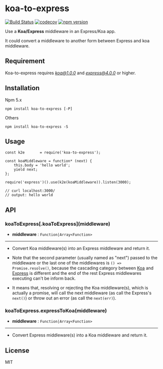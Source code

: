 # koa-to-express

[![Build Status](https://travis-ci.org/xingxingted/koa-to-express.svg?branch=0.x)](https://travis-ci.org/xingxingted/koa-to-express)
[![codecov](https://codecov.io/gh/xingxingted/koa-to-express/branch/0.x/graph/badge.svg)](https://codecov.io/gh/xingxingted/koa-to-express)
[![npm version](https://badge.fury.io/js/koa-to-express.svg)](https://badge.fury.io/js/koa-to-express)

Use a **Koa/Express** middleware in an Express/Koa app.

It could convert a middleware to another form between Express and koa middleware.

## Requirement
Koa-to-express requires *koa@1.0.0* and *express@4.0.0* or higher.

## Installation
Npm 5.x
```
npm install koa-to-express [-P]
```

Others
```
npm install koa-to-express -S
```

## Usage

```
const k2e       = require('koa-to-express');

const koaMiddleware = function* (next) {
    this.body = 'hello world';
    yield next;
};

require('express')().use(k2e(koaMiddleware)).listen(3000);

// curl localhost:3000/
// output: hello world
```

## API

### koaToExpress[.koaToExpress]\(middleware)

- **middleware** : `Function|Array<Function>`

****

* Convert Koa middleware(s) into an Express middleware and return it.

* Note that the second parameter (usually named as "next") passed to the middleware or the last one of the middlewares is `() => Promise.resolve()`, because the cascading category between [Koa](https://github.com/koajs/koa/blob/master/docs/api/index.md#cascading) and [Express](http://expressjs.com/en/guide/writing-middleware.html) is different and the end of the rest Express middlewares executing can't be inform back.

* It means that, resolving or rejecting the Koa middleware(s), which is actually a promise, will call the next middleware (as call the Express's `next()`) or throw out an error (as call the `next(err)`).

### koaToExpress.expressToKoa(middleware)

- **middleware** : `Function|Array<Function>`

****

* Convert Express middleware(s) into a Koa middleware and return it.

## License

MIT
